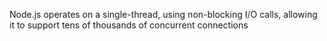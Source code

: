 Node.js operates on a single-thread, using non-blocking I/O calls, allowing it to support tens of thousands of concurrent connections
